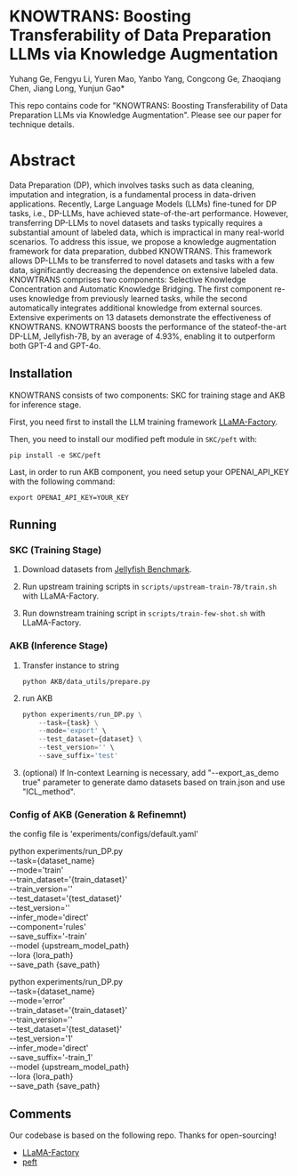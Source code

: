 # KNOWTRANS: Boosting Transferability of Data Preparation LLMs via Knowledge Augmentation

Yuhang Ge, Fengyu Li, Yuren Mao, Yanbo Yang, Congcong Ge, Zhaoqiang Chen, Jiang Long, Yunjun Gao*

This repo contains code for "KNOWTRANS: Boosting Transferability of Data Preparation LLMs via Knowledge Augmentation". Please see our paper for technique details.

# Abstract

Data Preparation (DP), which involves tasks such as data cleaning, imputation and integration, is a fundamental process in data-driven applications. Recently, Large Language Models (LLMs) fine-tuned for DP tasks, i.e., DP-LLMs, have achieved state-of-the-art performance. However, transferring DP-LLMs to novel datasets and tasks typically requires a substantial amount of labeled data, which is impractical in many real-world scenarios. To address this issue, we propose a knowledge augmentation framework for data preparation, dubbed KNOWTRANS. This framework allows DP-LLMs to be transferred to novel datasets and tasks with a few data, significantly decreasing the dependence on extensive labeled data. KNOWTRANS comprises two components: Selective Knowledge Concentration and Automatic Knowledge Bridging. The first component re-uses knowledge from previously learned tasks, while the second automatically integrates additional knowledge from external sources. Extensive experiments on 13 datasets demonstrate the effectiveness of KNOWTRANS. KNOWTRANS boosts the performance of the stateof-the-art DP-LLM, Jellyfish-7B, by an average of 4.93%, enabling it to outperform both GPT-4 and GPT-4o.

## Installation

KNOWTRANS consists of two components: SKC for training stage and AKB for inference stage.

First, you need first to install the LLM training framework [LLaMA-Factory](https://github.com/hiyouga/LLaMA-Factory).

Then, you need to install our modified peft module in `SKC/peft` with:

```
pip install -e SKC/peft
```

Last, in order to run AKB component, you need setup your OPENAI_API_KEY with the following command:

```
export OPENAI_API_KEY=YOUR_KEY
```

## Running

### SKC (Training Stage)

1. Download datasets from [Jellyfish Benchmark](https://huggingface.co/datasets/NECOUDBFM/Jellyfish-Instruct).
   
2. Run upstream training scripts in `scripts/upstream-train-7B/train.sh` with LLaMA-Factory.

3. Run downstream training script in `scripts/train-few-shot.sh` with LLaMA-Factory.

### AKB (Inference Stage)

1. Transfer instance to string 
   
   `python AKB/data_utils/prepare.py`

2. run AKB
    ```python
    python experiments/run_DP.py \
        --task={task} \
        --mode='export' \
        --test_dataset={dataset} \
        --test_version='' \
        --save_suffix='test'
    ```

3. (optional) If In-context Learning is necessary, add "--export_as_demo true" parameter to generate damo datasets based on train.json and use "ICL_method". 

### Config of AKB (Generation & Refinemnt)

the config file is 'experiments/configs/default.yaml'

python experiments/run_DP.py \
    --task={dataset_name} \
    --mode='train' \
    --train_dataset='{train_dataset}' \
    --train_version='' \
    --test_dataset='{test_dataset}' \
    --test_version='' \
    --infer_mode='direct' \
    --component='rules' \
    --save_suffix='-train' \
    --model {upstream_model_path} \
    --lora {lora_path} \
    --save_path {save_path}

python experiments/run_DP.py \
    --task={dataset_name} \
    --mode='error' \
    --train_dataset='{train_dataset}' \
    --train_version='' \
    --test_dataset='{test_dataset}' \
    --test_version='1' \
    --infer_mode='direct' \
    --save_suffix='-train_1' \
    --model {upstream_model_path} \
    --lora {lora_path} \
    --save_path {save_path}













## Comments

Our codebase is based on the following repo. Thanks for open-sourcing!

- [LLaMA-Factory](https://github.com/hiyouga/LLaMA-Factory)
- [peft](https://github.com/huggingface/peft)
